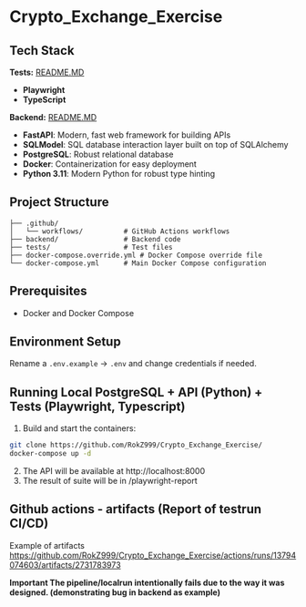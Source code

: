 # Crypto_Exchange_Exercise

## Tech Stack

**Tests:** [README.MD](tests/README.md)
- **Playwright**
- **TypeScript**

**Backend:** [README.MD](backend/README.md)
- **FastAPI**: Modern, fast web framework for building APIs
- **SQLModel**: SQL database interaction layer built on top of SQLAlchemy
- **PostgreSQL**: Robust relational database
- **Docker**: Containerization for easy deployment
- **Python 3.11**: Modern Python for robust type hinting

## Project Structure

```
├── .github/
│   └── workflows/          # GitHub Actions workflows
├── backend/                # Backend code
├── tests/                  # Test files
├── docker-compose.override.yml # Docker Compose override file
└── docker-compose.yml      # Main Docker Compose configuration
```

## Prerequisites

- Docker and Docker Compose

## Environment Setup

Rename a `.env.example` -> `.env` and change credentials if needed.

## Running Local PostgreSQL + API (Python) +  Tests (Playwright, Typescript)

1. Build and start the containers:
```bash
git clone https://github.com/RokZ999/Crypto_Exchange_Exercise/
docker-compose up -d
```
2. The API will be available at http://localhost:8000
3. The result of suite will be in /playwright-report 

## Github actions - artifacts (Report of testrun CI/CD)
Example of artifacts https://github.com/RokZ999/Crypto_Exchange_Exercise/actions/runs/13794074603/artifacts/2731783973


**Important The pipeline/localrun intentionally fails due to the way it was designed. (demonstrating bug in backend as example)**
